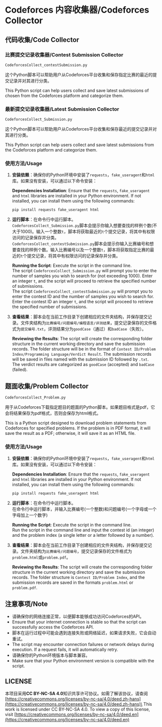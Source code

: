 # Codeforces 内容收集器/Codeforces Collector

## 代码收集/Code Collector

### 比赛提交记录收集器/Contest Submission Collector

`CodeforcesCollect_contestSubmission.py`

这个Python脚本可以帮助用户从Codeforces平台收集和保存指定比赛的最近的提交记录并对其进行分类。

This Python script can help users collect and save latest submissions of chosen from the Codeforces platform and categorize them.

### 最新提交记录收集器/Latest Submission Collector

`CodeforcesCollect_Submission.py`

这个Python脚本可以帮助用户从Codeforces平台收集和保存最近的提交记录并对其进行分类。

This Python script can help users collect and save latest submissions from the Codeforces platform and categorize them.

### 使用方法/Usage

1. **安装依赖**：确保你的Python环境中安装了`requests`，`fake_useragent`和`html`库。如果没有安装，可以通过以下命令安装：

   **Dependencies Installation**: Ensure that the `requests`, `fake_useragent` and `html` libraries are installed in your Python environment. If not installed, you can install them using the following commands:
   
   ```
   pip install requests fake_useragent html
   ```

2. **运行脚本**：在命令行中运行脚本。\
   `CodeforcesCollect_Submission.py`脚本会提示你输入想要查找的样例个数(不大于1000)。输入一个整数`t`，脚本将获取最近的`t`个提交记录，将其中有权限访问的记录保存并分类。\
   `CodeforcesCollect_contestSubmission.py`脚本会提示你输入比赛编号和想要查找的样例个数。输入比赛编号以及一个整数`t`，脚本将获取指定比赛的最近的`t`个提交记录，将其中有权限访问的记录保存并分类。

   **Running the Script**: Execute the script in the command line.\
   The script `CodeforcesCollect_Submission.py` will prompt you to enter the number of samples you wish to search for (not exceeding 1000). Enter an integer `t`, and the script will proceed to retrieve the specified number of submissions.\
   The script `CodeforcesCollect_contestSubmission.py` will prompt you to enter the contest ID and the number of samples you wish to search for. Enter the contest ID an integer `t`, and the script will proceed to retrieve the specified number of submissions.

3. **查看结果**：脚本会在当前工作目录下创建相应的文件夹结构，并保存提交记录。文件夹结构为`比赛编号/问题编号/编程语言/评测结果`，提交记录保存的文件格式为`提交编号.txt`，评测结果分为`goodCase`（通过）和`badCase`（失败）。

   **Reviewing the Results**: The script will create the corresponding folder structure in the current working directory and save the submission records. The folder structure will be in the format of `Contest ID/Problem Index/Programming Language/Verdict Result`. The submission records will be saved in files named with the submission ID followed by `.txt`. The verdict results are categorized as `goodCase` (accepted) and `badCase` (failed).

## 题面收集/Problem Collector

`CodeforcesCollect_Problem.py`

用于从Codeforces下载指定题目的题面的Python脚本。如果题目格式是pdf，它会将结果保存为pdf格式，否则会保存为html格式。

This is a Python script designed to download problem statements from Codeforces for specified problems. If the problem is in PDF format, it will save the result as a PDF; otherwise, it will save it as an HTML file.

### 使用方法/Usage

1. **安装依赖**：确保你的Python环境中安装了`requests`，`fake_useragent`和`html`库。如果没有安装，可以通过以下命令安装：

   **Dependencies Installation**: Ensure that the `requests`, `fake_useragent` and `html` libraries are installed in your Python environment. If not installed, you can install them using the following commands:
   
   ```
   pip install requests fake_useragent html
   ```

2. **运行脚本**：在命令行中运行脚本。\
   在命令行中运行脚本，并输入比赛编号(一个整数)和问题编号(一个字母或一个字母加上一个数字)

   **Running the Script**: Execute the script in the command line.\
   Run the script in the command line and input the contest id (an integer) and the problem index (a single letter or a letter followed by a number).

3. **查看结果**：脚本会在当前工作目录下创建相应的文件夹结构，并保存提交记录。文件夹结构为`比赛编号/问题编号`，提交记录保存的文件格式为`problem.html`或`problem.pdf`。

   **Reviewing the Results**: The script will create the corresponding folder structure in the current working directory and save the submission records. The folder structure is `Contest ID/Problem Index`, and the submission records are saved in the formats `problem.html` or `problem.pdf`.

## 注意事项/Note

- 请确保你的网络连接正常，以便脚本能够成功访问Codeforces的API。
- Ensure that your internet connection is stable so that the script can successfully access the Codeforces API.
- 脚本在运行过程中可能会遇到连接失败或网络延迟，如果请求失败，它会自动重试。
- The script may encounter connection failures or network delays during execution. If a request fails, it will automatically retry.
- 请确保你的Python环境版本与脚本兼容。
- Make sure that your Python environment version is compatible with the script.

## LICENSE

本项目采用**CC BY-NC-SA 4.0**知识共享许可协议。如需了解该协议，请查阅[https://creativecommons.org/licenses/by-nc-sa/4.0/deed.zh-hans](https://creativecommons.org/licenses/by-nc-sa/4.0/deed.zh-hans)\
This work is licensed under CC BY-NC-SA 4.0. To view a copy of this license, visit [https://creativecommons.org/licenses/by-nc-sa/4.0/deed.en](https://creativecommons.org/licenses/by-nc-sa/4.0/deed.en)
